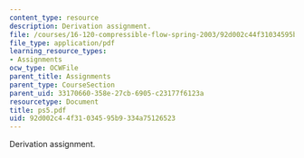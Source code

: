 ```yaml
---
content_type: resource
description: Derivation assignment.
file: /courses/16-120-compressible-flow-spring-2003/92d002c44f31034595b9334a75126523_ps5.pdf
file_type: application/pdf
learning_resource_types:
- Assignments
ocw_type: OCWFile
parent_title: Assignments
parent_type: CourseSection
parent_uid: 33170660-358e-27cb-6905-c23177f6123a
resourcetype: Document
title: ps5.pdf
uid: 92d002c4-4f31-0345-95b9-334a75126523
---
```

Derivation assignment.